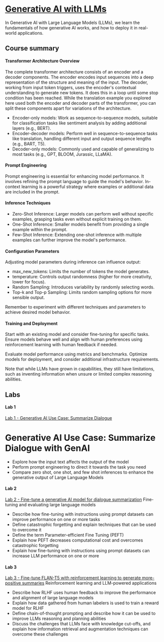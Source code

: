 # [Generative AI with LLMs](https://www.deeplearning.ai/courses/generative-ai-with-llms/)
In Generative AI with Large Language Models (LLMs), we learn the fundamentals of how generative AI works, and how to deploy it in real-world applications.

## Course summary
#### Transformer Architecture Overview

The complete transformer architecture consists of an encoder and a decoder components. The encoder encodes input sequences into a deep representation of the structure and meaning of the input. The decoder, working from input token triggers, uses the encoder's contextual understanding to generate new tokens. It does this in a loop until some stop condition has been reached. While the translation example you explored here used both the encoder and decoder parts of the transformer, you can split these components apart for variations of the architecture. 

- Encoder-only models: Work as sequence-to-sequence models, suitable for classification tasks like sentiment analysis by adding additional layers (e.g., BERT).
- Encoder-decoder models: Perform well in sequence-to-sequence tasks like translation, handling different input and output sequence lengths (e.g., BART, T5).
- Decoder-only models: Commonly used and capable of generalizing to most tasks (e.g., GPT, BLOOM, Jurassic, LLaMA).

#### Prompt Engineering

Prompt engineering is essential for enhancing model performance. It involves refining the prompt language to guide the model's behavior. In-context learning is a powerful strategy where examples or additional data are included in the prompt.

#### Inference Techniques

- Zero-Shot Inference: Larger models can perform well without specific examples, grasping tasks even without explicit training on them.
- One-Shot Inference: Smaller models benefit from providing a single example within the prompt.
- Few-Shot Inference: Extending one-shot inference with multiple examples can further improve the model's performance.

#### Configuration Parameters

Adjusting model parameters during inference can influence output:

- max_new_tokens: Limits the number of tokens the model generates.
- temperature: Controls output randomness (higher for more creativity, lower for focus).
- Random Sampling: Introduces variability by randomly selecting words.
- Top-k and Top-p Sampling: Limits random sampling options for more sensible output.

Remember to experiment with different techniques and parameters to achieve desired model behavior.

#### Training and Deployment

Start with an existing model and consider fine-tuning for specific tasks. Ensure models behave well and align with human preferences using reinforcement learning with human feedback if needed.

Evaluate model performance using metrics and benchmarks. Optimize models for deployment, and consider additional infrastructure requirements.

Note that while LLMs have grown in capabilities, they still have limitations, such as inventing information when unsure or limited complex reasoning abilities.

## Labs
#### Lab 1

[Lab 1 - Generative AI Use Case: Summarize Dialogue](https://github.com/sbouden/GenAI-with-LLMs/blob/main/summarize_dialogue_with_flanT5.ipynb)
# Generative AI Use Case: Summarize Dialogue with GenAI

- Explore how the input text affects the output of the model
- Perform prompt engineering to direct it towards the task you need
- Compare zero shot, one shot, and few shot inferences to enhance the generative output of Large Language Models


#### Lab 2
[Lab 2 - Fine-tune a generative AI model for dialogue summarization](https://github.com/sbouden/GenAI-with-LLMs/blob/main/fine_tune_gen_ai_model.ipynb)
Fine-tuning and evaluating large language models

- Describe how fine-tuning with instructions using prompt datasets can improve performance on one or more tasks
- Define catastrophic forgetting and explain techniques that can be used to overcome it
- Define the term Parameter-efficient Fine Tuning (PEFT)
- Explain how PEFT decreases computational cost and overcomes catastrophic forgetting
- Explain how fine-tuning with instructions using prompt datasets can increase LLM performance on one or more 


#### Lab 3
[Lab 3 - Fine-tune FLAN-T5 with reinforcement learning to generate more-positive summaries]()
Reinforcement learning and LLM-powered applications

- Describe how RLHF uses human feedback to improve the performance and alignment of large language models
- Explain how data gathered from human labelers is used to train a reward model for RLHF
- Define chain-of-thought prompting and describe how it can be used to improve LLMs reasoning and planning abilities
- Discuss the challenges that LLMs face with knowledge cut-offs, and explain how information retrieval and augmentation techniques can overcome these challenges